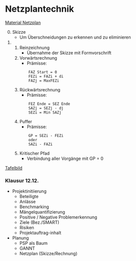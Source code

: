 # Netzplantechnik
[Material Netzplan](./Material/20171211_Netzplan_mit_Aufgabe.pdf)

0. Skizze
    - Um Überschneidungen zu erkennen und zu eliminieren
1. 
    1. Reinzeichnung
        - Übernahme der Skizze mit Formvorschrift  
    2. Vorwärtsrechnung
        - Prämisse:  
        ```
            FAZ Start = 0  
            FEZi = FAZi + di  
            FAZj = MaxFEZi  
        ```
    3. Rückwärtsrechnung
        - Prämisse:  
        ```
            FEZ Ende = SEZ Ende  
            SAZj = SEZj - dj  
            SEZi = Min SAZj  
        ```
    4. Puffer
        - Prämisse:
        ```
            GP = SEZi - FEZi  
            oder  
            SAZi - FAZi  
        ```
    5. Kritischer Pfad  
        - Verbindung aller Vorgänge mit GP = 0 

[Tafelbild](./Material/20171205_Netzplantafelbild.pdf)
### Klausur 12.12.
- Projektinitiierung
    - Beteiligte
    - Anlässe
    - Benchmarking
    - Mängelquantifizierung
    - Positive / Negative Problemerkennung
    - Ziele (Bez./SMART)
    - Risiken
    - Projektauftrag-inhalt
- Planung
    - PSP als Baum
    - GANNT
    - Netzplan (Skizze/Rechnung)
